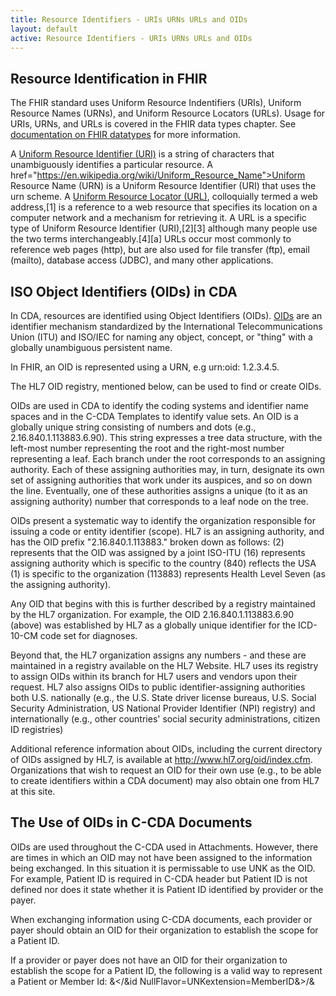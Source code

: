 ```yaml
---
title: Resource Identifiers - URIs URNs URLs and OIDs
layout: default
active: Resource Identifiers - URIs URNs URLs and OIDs
---
```


## Resource Identification in FHIR
The FHIR standard uses Uniform Resource Indentifiers (URIs), Uniform Resource Names (URNs), and Uniform Resource Locators (URLs). Usage for URIs, URNs, and URLs is covered in the FHIR data types chapter. See <a href="http://hl7.org/FHIR/datatypes.htmll">documentation on FHIR datatypes</a> for more information.

A <a href="https://en.wikipedia.org/wiki/Uniform_Resource_Identifierl">Uniform Resource Identifier (URI)</a> is a string of characters that unambiguously identifies a particular resource. A <a> href="https://en.wikipedia.org/wiki/Uniform_Resource_Name">Uniform Resource Name (URN)</a> is a Uniform Resource Identifier (URI) that uses the urn scheme. A <a href="https://en.wikipedia.org/wiki/URL">Uniform Resource Locator (URL)</a>, colloquially termed a web address,[1] is a reference to a web resource that specifies its location on a computer network and a mechanism for retrieving it. A URL is a specific type of Uniform Resource Identifier (URI),[2][3] although many people use the two terms interchangeably.[4][a] URLs occur most commonly to reference web pages (http), but are also used for file transfer (ftp), email (mailto), database access (JDBC), and many other applications.

## ISO Object Identifiers (OIDs) in CDA
In CDA, resources are identified using Object Identifiers (OIDs). <a href="https://en.wikipedia.org/wiki/Object_identifier">OIDs</a> are an identifier mechanism standardized by the International Telecommunications Union (ITU) and ISO/IEC for naming any object, concept, or "thing" with a globally unambiguous persistent name.

In FHIR, an OID is represented using a URN, e.g urn:oid: 1.2.3.4.5.

The HL7 OID registry, mentioned below, can be used to find or create OIDs. 

OIDs are used in CDA to identify the coding systems and identifier name spaces and in the C-CDA
Templates to identify value sets. An OID is a globally unique string consisting of numbers and dots (e.g.,
2.16.840.1.113883.6.90). This string expresses a tree data structure, with the left-most number representing the root and the right-most number representing a leaf.
Each branch under the root corresponds to an assigning authority. Each of these assigning authorities may, in turn, designate its own set of assigning authorities that work under its auspices, and so on down the line. Eventually, one of these authorities assigns a unique (to it as an assigning authority) number that corresponds to a leaf node on the tree.

OIDs present a systematic way to identify the organization responsible for issuing a code or entity identifier (scope). HL7 is an assigning authority, and has the OID prefix "2.16.840.1.113883." broken down as follows:
(2) represents that the OID was assigned by a joint ISO-ITU
(16) represents assigning authority which is specific to the country
(840) reflects the USA
(1) is specific to the organization
(113883) represents Health Level Seven (as the assigning authority).

Any OID that begins with this is further described by a registry maintained by the HL7 organization. For
example, the OID 2.16.840.1.113883.6.90 (above) was established by HL7 as a globally unique identifier for the ICD-10-CM code set for diagnoses.

Beyond that, the HL7 organization assigns any numbers - and these are maintained in a registry available on the HL7 Website. HL7 uses its registry to assign OIDs within its branch for HL7 users and vendors upon their request. HL7 also assigns OIDs to public identifier-assigning authorities both U.S. nationally (e.g., the U.S. State driver license bureaus, U.S. Social Security Administration, US National Provider Identifier (NPI) registry) and internationally (e.g., other countries' social security administrations, citizen ID registries)

Additional reference information about OIDs, including the current directory of OIDs assigned by HL7, is
available at http://www.hl7.org/oid/index.cfm. Organizations that wish to request an OID for their own use (e.g., to be able to create identifiers within a CDA document) may also obtain one from HL7 at this site.

## The Use of OIDs in C-CDA Documents
OIDs are used throughout the C-CDA used in Attachments. However, there are times in which an OID may not have been assigned to the information being exchanged. In this situation it is permissable to use UNK as the OID. For example, Patient ID is required in C-CDA header but Patient ID is not defined nor does it state whether it is Patient ID identified by provider or the payer.

When exchanging information using C-CDA documents, each provider or payer should obtain an OID for their organization to establish the scope for a Patient ID.

If a provider or payer does not have an OID for their organization to establish the scope for a Patient ID, the following is a valid way to represent a Patient or Member Id:
&</&id NullFlavor=UNKextension=MemberID&>/&
	

	